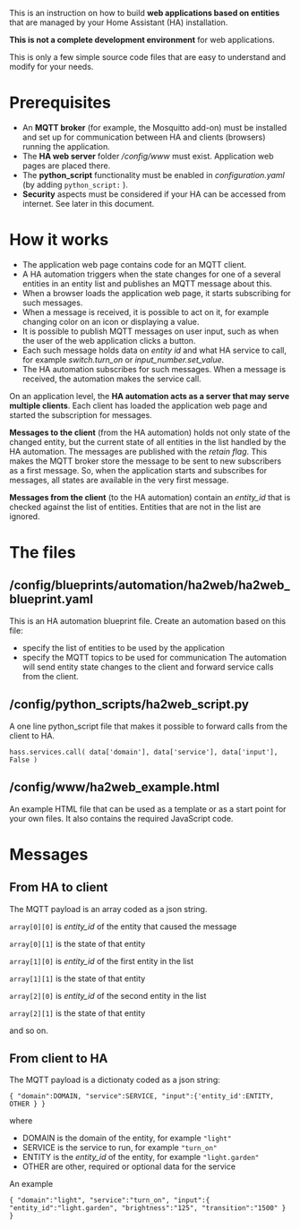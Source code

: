 This is an instruction on how to build **web applications based on entities** that are managed by your Home Assistant (HA) installation.

**This is not a complete development environment** for web applications. 

This is only a few simple source code files that are easy to understand and modify for your needs.

# Prerequisites
- An **MQTT broker** (for example, the Mosquitto add-on) must be installed and set up for communication between HA and clients (browsers) running the application.
- The **HA web server** folder */config/www* must exist. Application web pages are placed there.
- The **python_script** functionality must be enabled in *configuration.yaml* (by adding `python_script:` ).
- **Security** aspects must be considered if your HA can be accessed from internet. See later in this document.

# How it works
- The application web page contains code for an MQTT client.
- A HA automation triggers when the state changes for one of a several entities in an entity list and publishes an MQTT message about this. 
- When a browser loads the application web page, it starts subscribing for such messages. 
- When a message is received, it is possible to act on it, for example changing color on an icon or displaying a value.
- It is possible to publish MQTT messages on user input, such as when the user of the web application clicks a button.
- Each such message holds data on *entity id* and what HA service to call, for example *switch.turn_on* or *input_number.set_value*. 
- The HA automation subscribes for such messages. When a message is received, the automation makes the service call.

On an application level, the **HA automation acts as a server that may serve multiple clients**. Each client has loaded the application web page and started the subscription for messages.

**Messages to the client** (from the HA automation) holds not only state of the changed entity, but the current state of all entities in the list handled by the HA automation. 
The messages are published with the *retain flag*. This makes the MQTT broker store the message to be sent to new subscribers as a first message. 
So, when the application starts and subscribes for messages, all states are available in the very first message.

**Messages from the client** (to the HA automation) contain an *entity_id* that is checked against the list of entities. Entities that are not in the list are ignored.

# The files
## /config/blueprints/automation/ha2web/ha2web_blueprint.yaml
This is an HA automation blueprint file. Create an automation based on this file:
- specify the list of entities to be used by the application
- specify the MQTT topics to be used for communication
The automation will send entity state changes to the client and forward service calls from the client.

## /config/python_scripts/ha2web_script.py
A one line python_script file that makes it possible to forward calls from the client to HA.

`hass.services.call( data['domain'], data['service'], data['input'], False )`

## /config/www/ha2web_example.html
An example HTML file that can be used as a template or as a start point for your own files. It also contains the required JavaScript code. 


# Messages
## From HA to client

The MQTT payload is an array coded as a json string.

`array[0][0]` is *entity_id* of the entity that caused the message

`array[0][1]` is the state of that entity

`array[1][0]` is *entity_id* of the first entity in the list

`array[1][1]` is the state of that entity

`array[2][0]` is *entity_id* of the second entity in the list 

`array[2][1]` is the state of that entity

and so on.

## From client to HA

The MQTT payload is a dictionaty coded as a json string:

`{ "domain":DOMAIN, "service":SERVICE, "input":{'entity_id':ENTITY, OTHER } }`

where 
- DOMAIN is the domain of the entity, for example `"light"`
- SERVICE is the service to run, for example `"turn_on"`
- ENTITY is the *entity_id* of the entity, for example `"light.garden"`
- OTHER are other, required or optional data for the service

An example   

`{ "domain":"light", "service":"turn_on", "input":{ "entity_id":"light.garden", "brightness":"125", "transition":"1500" } }`






